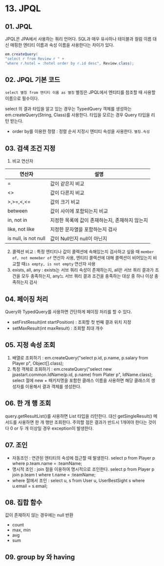 # 13. JPQL
## 01. JPQL
JPQL은 JPA에서 사용하는 쿼리 언어다. SQL과 매우 유사하나 테이블과 컬럼 이름 대신 매핑한 엔티티 이름과 속성 이름을 사용한다는 차이가 있다.

```java
em.createQuery(
"select r from Review r " +
"where r.hotel = :hotel order by r.id desc", Review.class);
```

## 02. JPQL 기본 코드
`select 별칭 from 엔티티 이름 as 별칭` 별칭은 JPQL에서 엔티티를 참조할 때 사용할 이름으로 필수이다. 

select 의 결과 타입을 알고 있는 경우는 TypedQuery 객체를 생성하는 em.createQuery(String, Class)를 사용한다. 타입을 모르는 경우 Query 타입을 리턴 받는다.

* order by를 이용한 정렬 : 정렬 순서 지정시 엔티티 속성을 사용한다. `별칭.속성`

## 03. 검색 조건 지정
1. 비교 연산자

|연산자| 설명                         |
|---|----------------------------|
|=| 값이 같은지 비교                  |
|<>| 값이 다른지 비교                  |
|>,>=,<,<=| 값의 크기 비교                   |
|between| 값이 사이에 포함되는지 비교            |
|in, not in| 지정한 목록에 값이 존재하는지, 존재하지 않는지 |
|like, not like| 지정한 문자열을 포함하는지 검사          |
|is null, is not null| 값이 Null인지 null이 아닌지        |

2. 콜렉션 비교 : 특정 엔티티나 값이 콜렉션에 속해있는지 검사하고 싶을 때 `member of, not memeber of` 연산자 사용, 엔티티 콜렉션에 대해 콜렉션이 비어있는지 비교할 때`is empty, is not empty` 연산자 사용
3. exists, all, any : exists는 서브 쿼리 속성이 존재하는지, all은 서브 쿼리 결과가 조건을 모두 충족하는지, any느 서브 쿼리 결과 조건을 충족하는 대상 중 하나 이상 충족하는지 검사

## 04. 페이징 처리
Query와 TypedQuery를 사용하면 간단하게 페이징 처리를 할 수 있다. 
* setFirstResult(int startPosition) : 조회할 첫 번째 결과 위치 지정
* setMaxResult(int maxResult) : 조회할 최대 개수

## 05. 지정 속성 조회
1. 배열로 조회하기 : em.createQuery("select p.id, p.name, p.salary from Player p", Object[].class);
2. 특정 객체로 조회하기 : em.createQuery("select new jpastart.common.IdName(p.id, p.name) from Plater p", IdName.class); select 절에 new + 패키지명을 포함한 클래스 이름을 사용하면 해당 클래스의 생성자를 이용해서 결과 객체를 생성한다.

## 06. 한 개 행 조회
query.getResultList()를 사용하면 List 타입을 리턴한다. 대신 getSingleResult() 메서드를 사용하면 한 개 행만 조회한다. 주의할 점은 결과가 반드시 1개여야 한다는 것이다 0 or 두 개 이상일 경우 exception이 발생한다.

## 07. 조인
* 자동조인 : 연관된 엔티티의 속성에 접근할 때 발생힌다. select p from Player p where p.team.name = :teamName;
* 명시적 조인 : join 절을 이용하여 명시적으로 조인한다. select p from Player p join p.team t where t.name = :teamName;
* where 절에서 조인 : select u, s from User u, UserBestSight s where u.email = s.email;

## 08. 집합 함수
값이 존재하지 않는 경우에는 null 반환
* count
* max, min
* avg
* sum

## 09. group by 와 having

